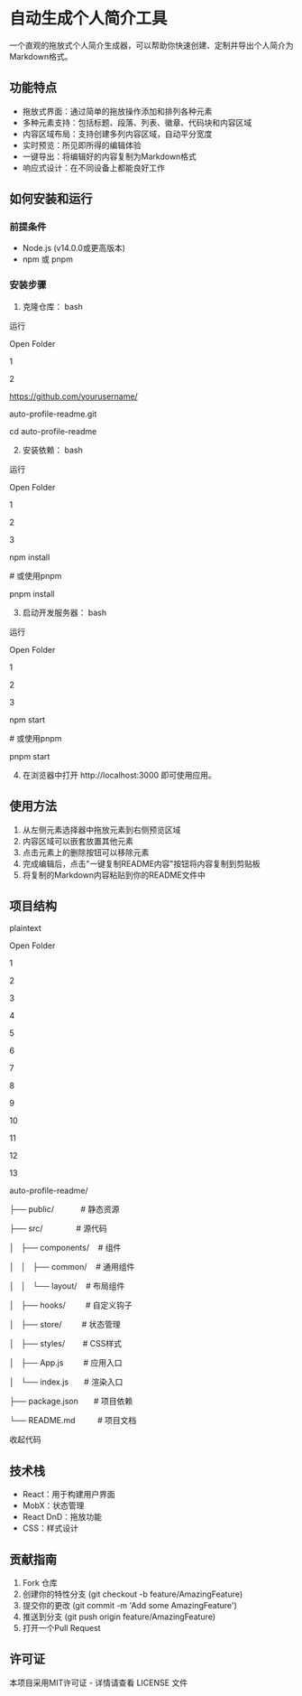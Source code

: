 # 自动生成个人简介工具
一个直观的拖放式个人简介生成器，可以帮助你快速创建、定制并导出个人简介为Markdown格式。

## 功能特点
- 拖放式界面：通过简单的拖放操作添加和排列各种元素
- 多种元素支持：包括标题、段落、列表、徽章、代码块和内容区域
- 内容区域布局：支持创建多列内容区域，自动平分宽度
- 实时预览：所见即所得的编辑体验
- 一键导出：将编辑好的内容复制为Markdown格式
- 响应式设计：在不同设备上都能良好工作
## 如何安装和运行
### 前提条件
- Node.js (v14.0.0或更高版本)
- npm 或 pnpm
### 安装步骤
1. 克隆仓库：
bash

运行

Open Folder

1

2

https://github.com/yourusername/

auto-profile-readme.git

cd auto-profile-readme

2. 安装依赖：
bash

运行

Open Folder

1

2

3

npm install

# 或使用pnpm

pnpm install

3. 启动开发服务器：
bash

运行

Open Folder

1

2

3

npm start

# 或使用pnpm

pnpm start

4. 在浏览器中打开 http://localhost:3000 即可使用应用。
## 使用方法
1. 从左侧元素选择器中拖放元素到右侧预览区域
2. 内容区域可以嵌套放置其他元素
3. 点击元素上的删除按钮可以移除元素
4. 完成编辑后，点击"一键复制README内容"按钮将内容复制到剪贴板
5. 将复制的Markdown内容粘贴到你的README文件中
## 项目结构
plaintext

Open Folder

1

2

3

4

5

6

7

8

9

10

11

12

13

auto-profile-readme/

├── public/            # 静态资源

├── src/               # 源代码

│   ├── components/    # 组件

│   │   ├── common/    # 通用组件

│   │   └── layout/    # 布局组件

│   ├── hooks/         # 自定义钩子

│   ├── store/         # 状态管理

│   ├── styles/        # CSS样式

│   ├── App.js         # 应用入口

│   └── index.js       # 渲染入口

├── package.json       # 项目依赖

└── README.md          # 项目文档

收起代码

## 技术栈
- React：用于构建用户界面
- MobX：状态管理
- React DnD：拖放功能
- CSS：样式设计
## 贡献指南
1. Fork 仓库
2. 创建你的特性分支 (git checkout -b feature/AmazingFeature)
3. 提交你的更改 (git commit -m 'Add some AmazingFeature')
4. 推送到分支 (git push origin feature/AmazingFeature)
5. 打开一个Pull Request
## 许可证
本项目采用MIT许可证 - 详情请查看 LICENSE 文件